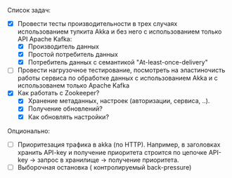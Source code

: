 Список задач:
- [x] Провести тесты производительности в трех случаях использованием тулкита Akka и без него с использованием только API Apache Kafka:
  - [x] Производитель данных
  - [x] Простой потребитель данных 
  - [x] Потребитель данных с семантикой "At-least-once-delivery"
- [ ] Провести нагрузочное тестирование, посмотреть на эластиночисть работы сервиса по обработке данных с использованием Akka и с использованем только Apache Kafka 
- [x] Как работать с Zookeeper?
  - [x] Хранение метаданных, настроек (авторизации, сервиса, ..).
  - [x] Получение обновлений?
  - [x] Как обновлять настройки?
  
Опционально:
  - [ ] Приоритезация трафика в akka (по HTTP). Например, в заголовках хранить API-key и получение приоритета строится по цепочке API-key -> запрос в хранилище -> получение приоритета.
  - [ ] Выборочная остановка ( контролируемый back-pressure)
